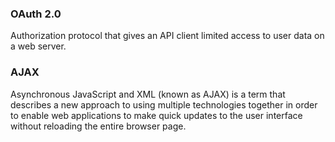 ### OAuth 2.0

Authorization protocol that gives an API client limited access to user data on a web server.

### AJAX

Asynchronous JavaScript and XML (known as AJAX) is a term that describes a new approach to using multiple technologies together in order to enable web applications to make quick updates to the user interface without reloading the entire browser page.
